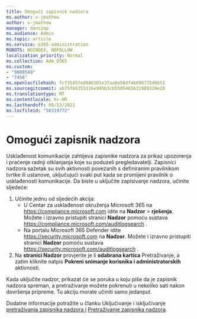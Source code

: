 ```yaml
---
title: Omogući zapisnik nadzora
ms.author: v-jmathew
author: v-jmathew
manager: dansimp
ms.audience: Admin
ms.topic: article
ms.service: o365-administration
ROBOTS: NOINDEX, NOFOLLOW
localization_priority: Normal
ms.collection: Adm_O365
ms.custom:
- "9000549"
- "7456"
ms.openlocfilehash: fcf35457ed886581e37aa8e58df46898775d6651
ms.sourcegitcommit: ab75f66355116e995b3cb5505465b31989339e28
ms.translationtype: MT
ms.contentlocale: hr-HR
ms.lasthandoff: 08/13/2021
ms.locfileid: "58319772"
---
```

# <a name="enable-the-audit-log"></a>Omogući zapisnik nadzora

Usklađenost komunikacije zahtijeva zapisnike nadzora za prikaz upozorenja i praćenje radnji otklanjanja koje su poduzeli pregledavatelji. Zapisnici nadzora sažetak su svih aktivnosti povezanih s definiranim pravilnikom tvrtke ili ustanove, uključujući svaki put kada se promijeni pravilnik o usklađenosti komunikacije. Da biste u uključite zapisivanje nadzora, učinite sljedeće:

1. Učinite jednu od sljedećih akcija:
   - U Centar za usklađenost okruženja Microsoft 365 na <https://compliance.microsoft.com> idite na **Nadzor** \> **rješenja**. Možete i izravno pristupiti stranici **Nadzor** pomoću sustava <https://compliance.microsoft.com/auditlogsearch> .
   - Na portalu Microsoft 365 Defender idite <https://security.microsoft.com> na **Nadzor**. Možete i izravno pristupiti stranici **Nadzor** pomoću sustava <https://security.microsoft.com/auditlogsearch> .
2. Na **stranici Nadzor** provjerite je li **odabrana kartica** Pretraživanje, a zatim kliknite natpis **Pokreni snimanje korisnika i administratorskih** aktivnosti.

Kada uključite nadzor, prikazat će se poruka u koju piše da je zapisnik nadzora spreman, a pretraživanje možete pokrenuti u nekoliko sati nakon dovršenja pripreme. Tu akciju morate učiniti samo jedanput.

Dodatne informacije potražite u članku Uključivanje i isključivanje [pretraživanja zapisnika nadzora i](https://docs.microsoft.com/microsoft-365/compliance/turn-audit-log-search-on-or-off) [Pretraživanje zapisnika nadzora](https://docs.microsoft.com/microsoft-365/compliance/search-the-audit-log-in-security-and-compliance).
